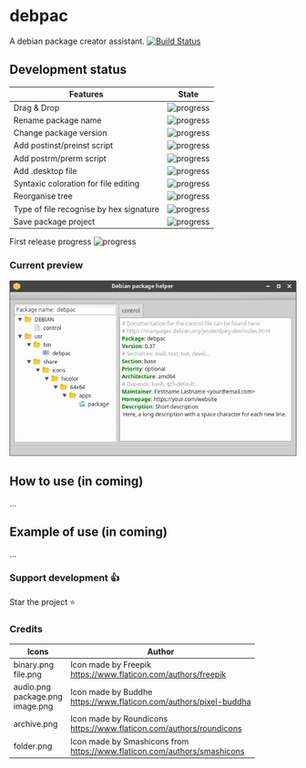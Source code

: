 # debpac
A debian package creator assistant. [![Build Status](https://travis-ci.org/thibDev/debpac.svg?branch=master)](https://travis-ci.org/thibDev/debpac)

## Development status

Features | State
------------ | -------------
Drag & Drop | ![progress](http://progressed.io/bar/100)
Rename package name | ![progress](http://progressed.io/bar/80)
Change package version | ![progress](http://progressed.io/bar/100)
Add postinst/preinst script | ![progress](http://progressed.io/bar/10)
Add postrm/prerm script | ![progress](http://progressed.io/bar/10)
Add .desktop file | ![progress](http://progressed.io/bar/10)
Syntaxic coloration for file editing | ![progress](http://progressed.io/bar/33)
Reorganise tree | ![progress](http://progressed.io/bar/0)
Type of file recognise by hex signature | ![progress](http://progressed.io/bar/60)
Save package project | ![progress](http://progressed.io/bar/0)

First release progress ![progress](http://progressed.io/bar/40)

### Current preview
![progress](preview/debpac.png)

## How to use (in coming)

...

## Example of use (in coming)
...

### Support development :+1:

Star the project :star:

### Credits

Icons | Author
------------ | -------------
binary.png<br>file.png | Icon made by Freepik<br>https://www.flaticon.com/authors/freepik
audio.png<br>package.png<br>image.png | Icon made by Buddhe<br>https://www.flaticon.com/authors/pixel-buddha
archive.png | Icon made by Roundicons<br>https://www.flaticon.com/authors/roundicons
folder.png | Icon made by Smashicons from<br>https://www.flaticon.com/authors/smashicons
